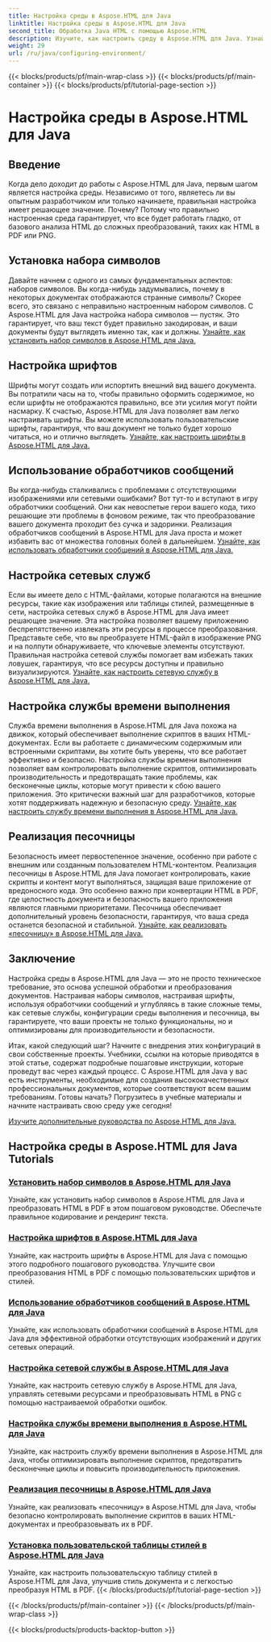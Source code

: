 ```yaml
---
title: Настройка среды в Aspose.HTML для Java
linktitle: Настройка среды в Aspose.HTML для Java
second_title: Обработка Java HTML с помощью Aspose.HTML
description: Изучите, как настроить среду в Aspose.HTML для Java. Узнайте, как устанавливать наборы символов, настраивать шрифты и эффективно использовать обработчики сообщений.
weight: 29
url: /ru/java/configuring-environment/
---
```


{{< blocks/products/pf/main-wrap-class >}}
{{< blocks/products/pf/main-container >}}
{{< blocks/products/pf/tutorial-page-section >}}

# Настройка среды в Aspose.HTML для Java

## Введение

Когда дело доходит до работы с Aspose.HTML для Java, первым шагом является настройка среды. Независимо от того, являетесь ли вы опытным разработчиком или только начинаете, правильная настройка имеет решающее значение. Почему? Потому что правильно настроенная среда гарантирует, что все будет работать гладко, от базового анализа HTML до сложных преобразований, таких как HTML в PDF или PNG.

## Установка набора символов

Давайте начнем с одного из самых фундаментальных аспектов: наборов символов. Вы когда-нибудь задумывались, почему в некоторых документах отображаются странные символы? Скорее всего, это связано с неправильно настроенным набором символов. С Aspose.HTML для Java настройка набора символов — пустяк. Это гарантирует, что ваш текст будет правильно закодирован, и ваши документы будут выглядеть именно так, как и должны.
[Узнайте, как установить набор символов в Aspose.HTML для Java.](./set-character-set/)

## Настройка шрифтов

Шрифты могут создать или испортить внешний вид вашего документа. Вы потратили часы на то, чтобы правильно оформить содержимое, но если шрифты не отображаются правильно, все эти усилия могут пойти насмарку. К счастью, Aspose.HTML для Java позволяет вам легко настраивать шрифты. Вы можете использовать пользовательские шрифты, гарантируя, что ваш документ не только будет хорошо читаться, но и отлично выглядеть.
[Узнайте, как настроить шрифты в Aspose.HTML для Java.](./configure-fonts/)

## Использование обработчиков сообщений

Вы когда-нибудь сталкивались с проблемами с отсутствующими изображениями или сетевыми ошибками? Вот тут-то и вступают в игру обработчики сообщений. Они как невоспетые герои вашего кода, тихо решающие эти проблемы в фоновом режиме, так что преобразование вашего документа проходит без сучка и задоринки. Реализация обработчиков сообщений в Aspose.HTML для Java проста и может избавить вас от множества головных болей в дальнейшем.
[Узнайте, как использовать обработчики сообщений в Aspose.HTML для Java.](./use-message-handlers/)

## Настройка сетевых служб

Если вы имеете дело с HTML-файлами, которые полагаются на внешние ресурсы, такие как изображения или таблицы стилей, размещенные в сети, настройка сетевых служб в Aspose.HTML для Java имеет решающее значение. Эта настройка позволяет вашему приложению беспрепятственно извлекать эти ресурсы в процессе преобразования. Представьте себе, что вы преобразуете HTML-файл в изображение PNG и на полпути обнаруживаете, что ключевые элементы отсутствуют. Правильная настройка сетевой службы помогает вам избежать таких ловушек, гарантируя, что все ресурсы доступны и правильно визуализируются.
[Узнайте, как настроить сетевую службу в Aspose.HTML для Java.](./setup-network-service/)

## Настройка службы времени выполнения

Служба времени выполнения в Aspose.HTML для Java похожа на движок, который обеспечивает выполнение скриптов в ваших HTML-документах. Если вы работаете с динамическим содержимым или встроенными скриптами, вы хотите быть уверены, что все работает эффективно и безопасно. Настройка службы времени выполнения позволяет вам контролировать выполнение скриптов, оптимизировать производительность и предотвращать такие проблемы, как бесконечные циклы, которые могут привести к сбою вашего приложения. Это критически важный шаг для разработчиков, которые хотят поддерживать надежную и безопасную среду.
[Узнайте, как настроить службу времени выполнения в Aspose.HTML для Java.](./configure-runtime-service/)

## Реализация песочницы

Безопасность имеет первостепенное значение, особенно при работе с внешним или созданным пользователем HTML-контентом. Реализация песочницы в Aspose.HTML для Java помогает контролировать, какие скрипты и контент могут выполняться, защищая ваше приложение от вредоносного кода. Это особенно важно при конвертации HTML в PDF, где целостность документа и безопасность вашего приложения являются главными приоритетами. Песочница обеспечивает дополнительный уровень безопасности, гарантируя, что ваша среда останется безопасной и стабильной.
[Узнайте, как реализовать «песочницу» в Aspose.HTML для Java.](./implement-sandboxing/)


## Заключение

Настройка среды в Aspose.HTML для Java — это не просто техническое требование, это основа успешной обработки и преобразования документов. Настраивая наборы символов, настраивая шрифты, используя обработчики сообщений и углубляясь в такие сложные темы, как сетевые службы, конфигурации среды выполнения и песочница, вы гарантируете, что ваши проекты не только функциональны, но и оптимизированы для производительности и безопасности.

Итак, какой следующий шаг? Начните с внедрения этих конфигураций в свои собственные проекты. Учебники, ссылки на которые приводятся в этой статье, содержат подробные пошаговые инструкции, которые проведут вас через каждый процесс. С Aspose.HTML для Java у вас есть инструменты, необходимые для создания высококачественных профессиональных документов, которые соответствуют всем вашим требованиям. Готовы начать? Погрузитесь в учебные материалы и начните настраивать свою среду уже сегодня!

[Изучите дополнительные руководства по Aspose.HTML для Java.](https://reference.aspose.com/words/net/)

## Настройка среды в Aspose.HTML для Java Tutorials
### [Установить набор символов в Aspose.HTML для Java](./set-character-set/)
Узнайте, как установить набор символов в Aspose.HTML для Java и преобразовать HTML в PDF в этом пошаговом руководстве. Обеспечьте правильное кодирование и рендеринг текста.
### [Настройка шрифтов в Aspose.HTML для Java](./configure-fonts/)
Узнайте, как настроить шрифты в Aspose.HTML для Java с помощью этого подробного пошагового руководства. Улучшите свои преобразования HTML в PDF с помощью пользовательских шрифтов и стилей.
### [Использование обработчиков сообщений в Aspose.HTML для Java](./use-message-handlers/)
Узнайте, как использовать обработчики сообщений в Aspose.HTML для Java для эффективной обработки отсутствующих изображений и других сетевых операций.
### [Настройка сетевой службы в Aspose.HTML для Java](./setup-network-service/)
Узнайте, как настроить сетевую службу в Aspose.HTML для Java, управлять сетевыми ресурсами и преобразовывать HTML в PNG с помощью настраиваемой обработки ошибок.
### [Настройка службы времени выполнения в Aspose.HTML для Java](./configure-runtime-service/)
Узнайте, как настроить службу времени выполнения в Aspose.HTML для Java, чтобы оптимизировать выполнение скриптов, предотвратить бесконечные циклы и повысить производительность приложения.
### [Реализация песочницы в Aspose.HTML для Java](./implement-sandboxing/)
Узнайте, как реализовать «песочницу» в Aspose.HTML для Java, чтобы безопасно контролировать выполнение скриптов в ваших HTML-документах и преобразовывать их в PDF.
### [Установка пользовательской таблицы стилей в Aspose.HTML для Java](./set-user-style-sheet/)
Узнайте, как настроить пользовательскую таблицу стилей в Aspose.HTML для Java, улучшив стиль документа и с легкостью преобразуя HTML в PDF.
{{< /blocks/products/pf/tutorial-page-section >}}

{{< /blocks/products/pf/main-container >}}
{{< /blocks/products/pf/main-wrap-class >}}

{{< blocks/products/products-backtop-button >}}
